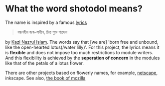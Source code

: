 
What the word shotodol means?
==============================

The name is inspired by a famous [lyrics](http://www.bangla-kobita.com/nazrulislam/mora-jhonjhar-moto-uddam/)

> বন্ধনহীন জন্ম–স্বাধীন, চিত্ত মুক্ত শতদল

by [Kazi Nazrul Islam](http://en.wikipedia.org/wiki/Kazi_Nazrul_Islam). The words say that [we are] 'born free and unbound, like the open-hearted lotus(/water lilly)'. For this project, the lyrics means it is **flexible** and does not impose too much restrictions to module writers. And this flexibility is achieved by the **seperation of concern** in the modules like that of the petals of a lotus flower.

There are other projects based on flowerly names, for example, [netscape](http://isp.netscape.com/), inkscape. See also, [the book of mozilla](http://en.wikipedia.org/wiki/The_Book_of_Mozilla)
